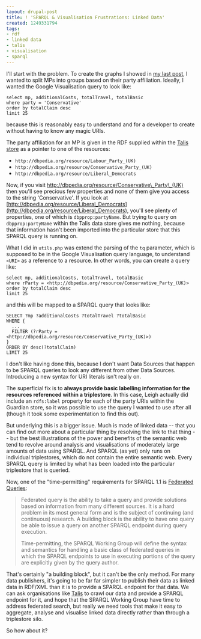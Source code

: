 ```yaml
---
layout: drupal-post
title: ! 'SPARQL & Visualisation Frustrations: Linked Data'
created: 1249331794
tags:
- rdf
- linked data
- talis
- visualisation
- sparql
---
```

I'll start with the problem. To create the graphs I showed in [my last post](http://www.jenitennison.com/blog/node/120), I wanted to split MPs into groups based on their party affiliation. Ideally, I wanted the Google Visualisation query to look like:

    select mp, additionalCosts, totalTravel, totalBasic 
    where party = 'Conservative' 
    order by totalClaim desc 
    limit 25

because this is reasonably easy to understand and for a developer to create without having to know any magic URIs.

The party affiliation for an MP is given in the RDF supplied within the [Talis store](http://guardian.dataincubator.org/) as a pointer to one of the resources:

  * `http://dbpedia.org/resource/Labour_Party_(UK)`
  * `http://dbpedia.org/resource/Conservative_Party_(UK)`
  * `http://dbpedia.org/resource/Liberal_Democrats`

Now, if you visit <a href="http://dbpedia.org/resource/Conservative_Party_(UK)">http://dbpedia.org/resource/Conservative\_Party\_(UK)</a> then you'll see precious few properties and none of them give you access to the string 'Conservative'. If you look at [http://dbpedia.org/resource/Liberal_Democrats](http://dbpedia.org/resource/Liberal_Democrats), you'll see plenty of properties, one of which is `dbpprop:partyName`. But trying to query on `dbpprop:partyName` within the Talis data store gives me nothing, because that information hasn't been imported into the particular store that this SPARQL query is running on.

<!--break-->

What I did in `utils.php` was extend the parsing of the `tq` parameter, which is supposed to be in the Google Visualisation query language, to understand `<URI>` as a reference to a resource. In other words, you can create a query like:
  
    select mp, additionalCosts, totalTravel, totalBasic 
    where rParty = <http://dbpedia.org/resource/Conservative_Party_(UK)> 
    order by totalClaim desc 
    limit 25

and this will be mapped to a SPARQL query that looks like:

    SELECT ?mp ?additionalCosts ?totalTravel ?totalBasic 
    WHERE {
      ...
      FILTER (?rParty = <http://dbpedia.org/resource/Conservative_Party_(UK)>)
    }
    ORDER BY desc(?totalClaim)
    LIMIT 25

I don't like having done this, because I don't want Data Sources that happen to be SPARQL queries to look any different from other Data Sources. Introducing a new syntax for URI literals isn't really on.

The superficial fix is to **always provide basic labelling information for the resources referenced within a triplestore**. In this case, Leigh actually did include an `rdfs:label` property for each of the party URIs within the Guardian store, so it was possible to use the query I wanted to use after all (though it took some experimentation to find this out).

But underlying this is a bigger issue. Much is made of linked data -- that you can find out more about a particular thing by resolving the link to that thing -- but the best illustrations of the power and benefits of the semantic web tend to revolve around analysis and visualisations of moderately large amounts of data using SPARQL. And SPARQL (as yet) only runs on individual triplestores, which do not contain the entire semantic web. Every SPARQL query is limited by what has been loaded into the particular triplestore that is queried.

Now, one of the "time-permitting" requirements for SPARQL 1.1 is [Federated Queries](http://www.w3.org/TR/sparql-features/#Basic_federated_query):

> Federated query is the ability to take a query and provide solutions based on information from many different sources. It is a hard problem in its most general form and is the subject of continuing (and continuous) research. A building block is the ability to have one query be able to issue a query on another SPARQL endpoint during query execution.
>
> Time-permitting, the SPARQL Working Group will define the syntax and semantics for handling a basic class of federated queries in which the SPARQL endpoints to use in executing portions of the query are explicitly given by the query author.

That's certainly "a building block", but it can't be the only method. For many data publishers, it's going to be far far simpler to publish their data as linked data in RDF/XML than it is to provide a SPARQL endpoint for that data. We can ask organisations like [Talis](http://www.talis.com/platform) to crawl our data and provide a SPARQL endpoint for it, and hope that the SPARQL Working Group have time to address federated search, but really we need tools that make it easy to aggregate, analyse and visualise linked data directly rather than through a triplestore silo.

So how about it?
